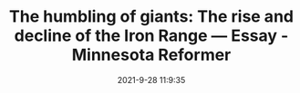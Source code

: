---
"title": "The humbling of giants: The rise and decline of the Iron Range — Essay - Minnesota Reformer"
"date": "2021-9-28 11:9:35"
"feed_name": "GOOGLENEWSMINING"
"feed_website": "https://news.google.com/search?q=mining%2Bincident&hl=en-US&gl=US&ceid=US:en"
"feed_rss": "https://news.google.com/rss/search?q=mining%2Bincident&hl=en-US&gl=US&ceid=US:en"
"link": "https://minnesotareformer.com/2021/09/28/the-humbling-of-giants-the-rise-and-decline-of-the-iron-range-essay/"
"source": "{'href': 'https://minnesotareformer.com', 'title': 'Minnesota Reformer'}"
"file": "_posts/2021-1-1-45277050121c0e6a3e857ade29887bf4b6b75ac2.md"
"accident": "0"
"drilling": "0"
"dead": "0"
"injured": "0"
"arrested": "0"
"where": "unknown site"
"place": "unknown place"
---